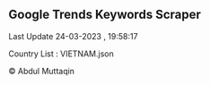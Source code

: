 

## Google Trends Keywords Scraper 
 
Last Update 24-03-2023 , 19:58:17

Country List :
VIETNAM.json



© Abdul Muttaqin 
